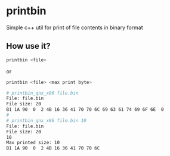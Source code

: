 # printbin
Simple c++ util for print of file contents in binary format

## How use it?


```bash
printbin <file>
```

or

```bash
printbin <file> <max print byte>
```

```bash
# printbin_qnx_x86 file.bin
File: file.bin
File size: 20
B1 1A 90  0  2 4B 16 36 41 70 70 6C 69 63 61 74 69 6F 6E  0
#
# printbin_qnx_x86 file.bin 10
File: file.bin
File size: 20
10
Max printed size: 10
B1 1A 90  0  2 4B 16 36 41 70 70 6C
```